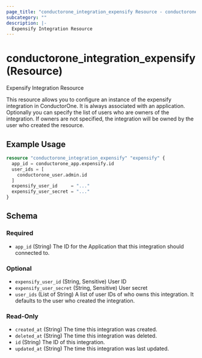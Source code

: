 ```yaml
---
page_title: "conductorone_integration_expensify Resource - conductorone"
subcategory: ""
description: |-
  Expensify Integration Resource
---
```


# conductorone_integration_expensify (Resource)

Expensify Integration Resource

This resource allows you to configure an instance of the expensify integration in ConductorOne.
It is always associated with an application. Optionally you can specify the list of users who are owners of the integration.
If owners are not specified, the integration will be owned by the user who created the resource.

## Example Usage

```terraform
resource "conductorone_integration_expensify" "expensify" {
  app_id = conductorone_app.expensify.id
  user_ids = [
    conductorone_user.admin.id
  ]
  expensify_user_id     = "..."
  expensify_user_secret = "..."
}
```

<!-- schema generated by tfplugindocs -->
## Schema

### Required

- `app_id` (String) The ID for the Application that this integration should connected to.

### Optional

- `expensify_user_id` (String, Sensitive) User ID
- `expensify_user_secret` (String, Sensitive) User secret
- `user_ids` (List of String) A list of user IDs of who owns this integration. It defaults to the user who created the integration.

### Read-Only

- `created_at` (String) The time this integration was created.
- `deleted_at` (String) The time this integration was deleted.
- `id` (String) The ID of this integration.
- `updated_at` (String) The time this integration was last updated.

